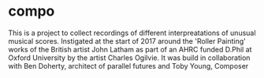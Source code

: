 # compo
This is a project to collect recordings of different interpreatations of unusual musical scores. Instigated at the start of 2017 around the 'Roller Painting' works of the British artist John Latham as part of an AHRC funded D.Phil at Oxford University by the artist Charles Ogilvie. It was build in collaboration with Ben Doherty, architect of parallel futures and Toby Young, Composer 